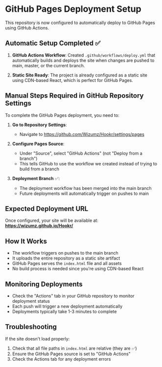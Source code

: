 # GitHub Pages Deployment Setup

This repository is now configured to automatically deploy to GitHub Pages using GitHub Actions.

## Automatic Setup Completed ✅

1. **GitHub Actions Workflow**: Created `.github/workflows/deploy.yml` that automatically builds and deploys the site when changes are pushed to main, master, or the current branch.

2. **Static Site Ready**: The project is already configured as a static site using CDN-based React, which is perfect for GitHub Pages.

## Manual Steps Required in GitHub Repository Settings

To complete the GitHub Pages deployment, you need to:

1. **Go to Repository Settings**:
   - Navigate to https://github.com/Wizumz/Hookr/settings/pages

2. **Configure Pages Source**:
   - Under "Source", select "GitHub Actions" (not "Deploy from a branch")
   - This tells GitHub to use the workflow we created instead of trying to build from a branch

3. **Deployment Branch** ✅:
   - The deployment workflow has been merged into the main branch
   - Future deployments will automatically trigger on pushes to main

## Expected Deployment URL

Once configured, your site will be available at:
**https://wizumz.github.io/Hookr/**

## How It Works

- The workflow triggers on pushes to the main branch
- It uploads the entire repository as a static site artifact
- GitHub Pages serves the `index.html` file and all assets
- No build process is needed since you're using CDN-based React

## Monitoring Deployments

- Check the "Actions" tab in your GitHub repository to monitor deployment status
- Each push will trigger a new deployment automatically
- Deployments typically take 1-3 minutes to complete

## Troubleshooting

If the site doesn't load properly:
1. Check that all file paths in `index.html` are relative (they are ✅)
2. Ensure the GitHub Pages source is set to "GitHub Actions"
3. Check the Actions tab for any deployment errors